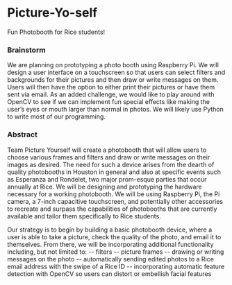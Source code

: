 # Picture-Yo-self
Fun Photobooth for Rice students!

### Brainstorm

We are planning on prototyping a photo booth using Raspberry Pi. We will design a user interface on a touchscreen so that users can select filters and backgrounds for their pictures and then draw or write messages on them. Users will then have the option to either print their pictures or have them sent via email. As an added challenge, we would like to play around with OpenCV to see if we can implement fun special effects like making the user’s eyes or mouth larger than normal in photos. We will likely use Python to write most of our programming.



### Abstract
Team Picture Yourself will create a photobooth that will allow users to choose various frames and filters and draw or write messages on their images as desired. The need for such a device arises from the dearth of quality photobooths in Houston in general and also at specific events such as Esperanza and Rondelet, two major prom-esque parties that occur annually at Rice. We will be designing and prototyping the hardware necessary for a working photobooth. We will be using Raspberry Pi, the Pi camera, a 7-inch capacitive touchscreen, and potentially other accessories to recreate and surpass the capabilities of photobooths that are currently available and tailor them specifically to Rice students. 

Our strategy is to begin by building a basic photobooth device, where a user is able to take a picture, check the quality of the photo, and email it to themselves. From there, we will be incorporating additional functionality including, but not limited to:
-- filters
-- picture frames
-- drawing or writing messages on the photo
-- automatically sending edited photos to a Rice email address with the swipe of a Rice ID
-- incorporating automatic feature detection with OpenCV so users can distort or embellish facial features
